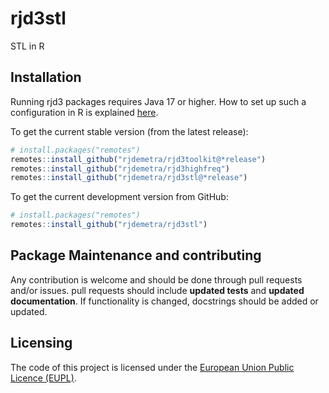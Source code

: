 
<!-- README.md is generated from README.Rmd. Please edit that file -->

# rjd3stl

<!-- badges: start -->
<!-- badges: end -->

STL in R

## Installation

Running rjd3 packages requires Java 17 or higher. How to set up such a
configuration in R is explained
[here](https://jdemetra-new-documentation.netlify.app/#installing-the-software).

To get the current stable version (from the latest release):

``` r
# install.packages("remotes")
remotes::install_github("rjdemetra/rjd3toolkit@*release")
remotes::install_github("rjdemetra/rjd3highfreq")
remotes::install_github("rjdemetra/rjd3stl@*release")
```

To get the current development version from GitHub:

``` r
# install.packages("remotes")
remotes::install_github("rjdemetra/rjd3stl")
```

## Package Maintenance and contributing

Any contribution is welcome and should be done through pull requests
and/or issues. pull requests should include **updated tests** and
**updated documentation**. If functionality is changed, docstrings
should be added or updated.

## Licensing

The code of this project is licensed under the [European Union Public
Licence
(EUPL)](https://joinup.ec.europa.eu/collection/eupl/eupl-text-eupl-12).
